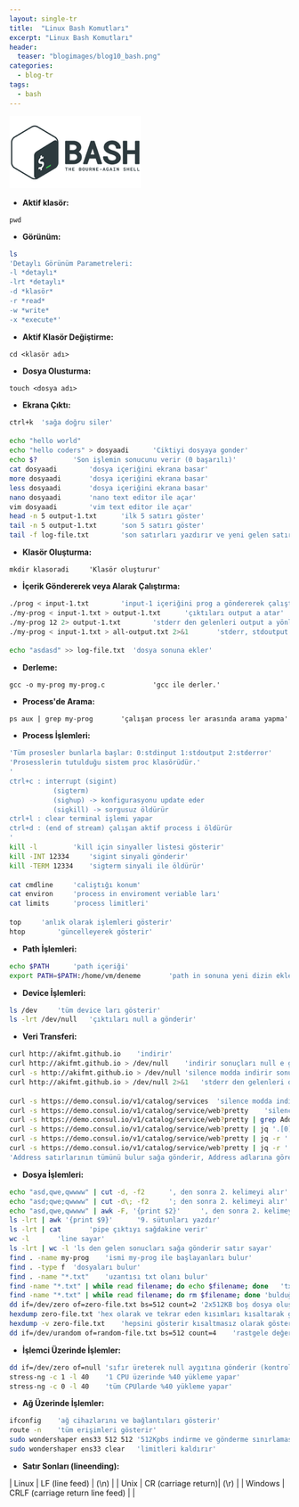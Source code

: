 ```yaml
---
layout: single-tr
title:  "Linux Bash Komutları"
excerpt: "Linux Bash Komutları"
header:
  teaser: "blogimages/blog10_bash.png"
categories: 
  - blog-tr
tags:
  - bash
---
```


![bash](/images/blogimages/blog10_bash.png "bash")<br>


- **Aktif klasör:**
```
pwd
```

- **Görünüm:**

```bash
ls
'Detaylı Görünüm Parametreleri:
-l *detaylı*
-lrt *detaylı*
-d *klasör*
-r *read*
-w *write*
-x *execute*'
```

- **Aktif Klasör Değiştirme:**
```
cd <klasör adı> 
```

- **Dosya Olusturma:**
```
touch <dosya adı> 
```

- **Ekrana Çıktı:**

```bash
ctrl+k	'sağa doğru siler'

echo "hello world"
echo "hello coders" > dosyaadi		'Ciktiyi dosyaya gonder'
echo $?			'Son işlemin sonucunu verir (0 başarılı)'
cat dosyaadi		'dosya içeriğini ekrana basar'
more dosyaadi		'dosya içeriğini ekrana basar'
less dosyaadi		'dosya içeriğini ekrana basar'
nano dosyaadi		'nano text editor ile açar'
vim dosyaadi		'vim text editor ile açar'
head -n 5 output-1.txt		'ilk 5 satırı göster'
tail -n 5 output-1.txt		'son 5 satırı göster'
tail -f log-file.txt		'son satırları yazdırır ve yeni gelen satırlatı takip eder'
```

- **Klasör Oluşturma:**
```
mkdir klasoradi		'Klasör oluşturur'
```

- **İçerik Göndererek veya Alarak Çalıştırma:**

```bash
./prog < input-1.txt		'input-1 içeriğini prog a göndererek çalıştırır.'
./my-prog < input-1.txt > output-1.txt		'çıktıları output a atar'
./my-prog 12 2> output-1.txt		'stderr den gelenleri output a yönlendirir'
./my-prog < input-1.txt > all-output.txt 2>&1		'stderr, stdoutput a yönlendir'

echo "asdasd" >> log-file.txt  'dosya sonuna ekler'
```

- **Derleme:**
```
gcc -o my-prog my-prog.c			'gcc ile derler.'
```

- **Process'de Arama:**
```
ps aux | grep my-prog		'çalışan process ler arasında arama yapma'
```

- **Process İşlemleri:**

```bash
'Tüm prosesler bunlarla başlar: 0:stdinput 1:stdoutput 2:stderror'
'Prosesslerin tutulduğu sistem proc klasörüdür.'
'
ctrl+c : interrupt (sigint)
		   (sigterm)
		   (sighup) -> konfigurasyonu update eder
		   (sigkill) -> sorgusuz öldürür
ctrl+l : clear terminal işlemi yapar
ctrl+d : (end of stream) çalışan aktif process i öldürür
'
kill -l			'kill için sinyaller listesi gösterir'
kill -INT 12334		'sigint sinyali gönderir'
kill -TERM 12334	'sigterm sinyali ile öldürür'

cat cmdline		'caliştığı konum'
cat environ		'process in enviroment veriable ları'
cat limits		'process limitleri'

top		'anlık olarak işlemleri gösterir'
htop		'güncelleyerek gösterir'
```

- **Path İşlemleri:**

```bash
echo $PATH		'path içeriği'
export PATH=$PATH:/home/vm/deneme		'path in sonuna yeni dizin ekleme'
```

- **Device İşlemleri:**

```bash
ls /dev		'tüm device ları gösterir'
ls -lrt /dev/null	'çıktıları null a gönderir'
```

- **Veri Transferi:**

```bash
curl http://akifmt.github.io  	'indirir'
curl http://akifmt.github.io > /dev/null  	'indirir sonuçları null e gönderir'
curl -s http://akifmt.github.io > /dev/null	'silence modda indirir sonuçları null e gönderir'
curl http://akifmt.github.io > /dev/null 2>&1	'stderr den gelenleri de yönlendir'

curl -s https://demo.consul.io/v1/catalog/services	'silence modda indirir'
curl -s https://demo.consul.io/v1/catalog/service/web?pretty	'silence modda indirir'
curl -s https://demo.consul.io/v1/catalog/service/web?pretty | grep Address	'silence modda indirir Address satırlarını bulur'
curl -s https://demo.consul.io/v1/catalog/service/web?pretty | jq '.[0].Address'	'Address kısmının ilkini alır'
curl -s https://demo.consul.io/v1/catalog/service/web?pretty | jq -r '.[].Address'	'Tüm Address kısımlarının tümünü alır'
curl -s https://demo.consul.io/v1/catalog/service/web?pretty | jq -r '.[].Address' | while read serverAddr; do curl -s $serverAddr > $serverAddr.txt; done
'Address satırlarının tümünü bulur sağa gönderir, Address adlarına göre dosya oluşturur'
```

- **Dosya İşlemleri:**

```bash
echo "asd,qwe,qwwww" | cut -d, -f2		', den sonra 2. kelimeyi alır'
echo "asd;qwe;qwwww" | cut -d\; -f2		'; den sonra 2. kelimeyi alır'
echo "asd,qwe,qwwww" | awk -F, '{print $2}'		', den sonra 2. kelimeyi alır'
ls -lrt | awk '{print $9}'		'9. sütunları yazdır'
ls -lrt | cat		'pipe çıktıyı sağdakine verir'
wc -l		'line sayar'
ls -lrt | wc -l	'ls den gelen sonucları sağa gönderir satır sayar'
find . -name my-prog	'ismi my-prog ile başlayanları bulur'
find . -type f	'dosyaları bulur'
find . -name "*.txt"	'uzantısı txt olanı bulur'
find -name "*.txt" | while read filename; do echo $filename; done	'txt bulur saüa gönderir filename olarak yazdırır'
find -name "*.txt" | while read filename; do rm $filename; done	'bulduğu dosyaları siler'
dd if=/dev/zero of=zero-file.txt bs=512 count=2	'2x512KB boş dosya oluşturur. '
hexdump zero-file.txt 'hex olarak ve tekrar eden kısımları kısaltarak gösterir.'
hexdump -v zero-file.txt	'hepsini gösterir kısaltmasız olarak gösterir'
dd if=/dev/urandom of=random-file.txt bs=512 count=4	'rastgele değerli 4x512KB dosya oluşturur'
```

- **İşlemci Üzerinde İşlemler:**

```bash
dd if=/dev/zero of=null 'sıfır üreterek null aygıtına gönderir (kontrolsüz işlemci yüklemesi)'
stress-ng -c 1 -l 40	'1 CPU üzerinde %40 yükleme yapar'
stress-ng -c 0 -l 40	'tüm CPUlarde %40 yükleme yapar'
```

- **Ağ Üzerinde İşlemler:**

```bash
ifconfig	'ağ cihazlarını ve bağlantıları gösterir'
route -n	'tüm erişimleri gösterir'
sudo wondershaper ens33 512 512 '512Kpbs indirme ve gönderme sınırlaması yapar'
sudo wondershaper ens33 clear	'limitleri kaldırır'
```

- **Satır Sonları (lineending):**

| Linux  | LF (line feed)   |  (\n) |
| Unix  |  CR (carriage return)| (\r)   |
| Windows  | CRLF  (carriage return line feed) |   |
